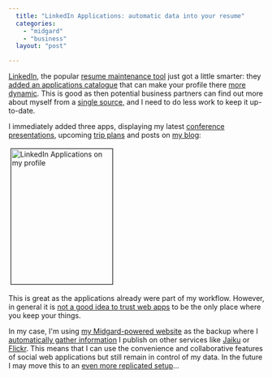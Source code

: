 ```yaml
---
  title: "LinkedIn Applications: automatic data into your resume"
  categories: 
    - "midgard"
    - "business"
  layout: "post"

---
```

<p>
<a href="http://www.linkedin.com/">LinkedIn</a>, the popular <a href="http://jobsearch.about.com/od/networking/a/linkedinprofile.htm">resume maintenance tool</a> just got a little smarter: they <a href="http://blog.linkedin.com/blog/2008/10/announcing-appl.html">added an applications catalogue</a> that can make your profile there <a href="http://www.readwriteweb.com/archives/linkedin_applications_your_res.php">more dynamic</a>. This is good as then potential business partners can find out more about myself from a <a href="http://bergie.iki.fi/blog/jaiku-personal_presence_aggregator/">single source</a>, and I need to do less work to keep it up-to-date.
</p><p>
I immediately added three apps, displaying my latest <a href="http://www.slideshare.net/bergie/">conference presentations</a>, upcoming <a href="http://www.dopplr.com/traveller/bergie">trip plans</a> and posts on <a href="http://bergie.iki.fi/blog/">my blog</a>:
</p><p>
<a href="https://s3.eu-central-1.amazonaws.com/bergie-iki-fi/linkedin-applications-tripit-slideshare.png"><img src="https://s3.eu-central-1.amazonaws.com/bergie-iki-fi/linkedin-applications-tripit-slideshare-tm.jpg" height="267" width="200" border="1" hspace="4" vspace="4" alt="LinkedIn Applications on my profile" title="LinkedIn Applications on my profile" /></a>
</p><p>
This is great as the applications already were part of my workflow. However, in general it is <a href="http://www.guardian.co.uk/technology/2008/sep/29/cloud.computing.richard.stallman">not a good idea to trust web apps</a> to be the only place where you keep your things.
</p><p>
In my case, I'm using <a href="http://bergie.iki.fi/blog/welcome_to_my_new_blog/">my Midgard-powered website</a> as the backup where I <a href="http://www.slideshare.net/bergie/manage-your-personal-information-space-with-midgard/">automatically gather information</a> I publish on other services like <a href="http://bergie.jaiku.com/">Jaiku</a> or <a href="http://flickr.com/photos/bergie/">Flickr</a>. This means that I can use the convenience and collaborative features of social web applications but still remain in control of my data. In the future I may move this to an <a href="http://bergie.iki.fi/blog/midgard2_at_fscons-your_data-everywhere/">even more replicated setup</a>...
</p>

